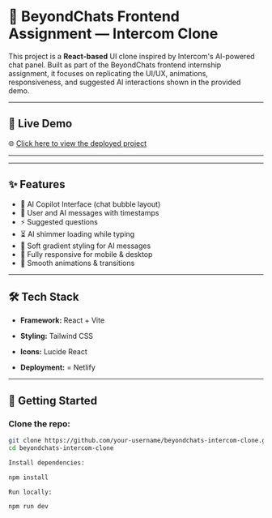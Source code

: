 # 💬 BeyondChats Frontend Assignment — Intercom Clone

This project is a **React-based** UI clone inspired by Intercom's AI-powered chat panel. Built as part of the BeyondChats frontend internship assignment, it focuses on replicating the UI/UX, animations, responsiveness, and suggested AI interactions shown in the provided demo.

---

## 🔗 Live Demo

🌐 [Click here to view the deployed project](https://your-deployed-link.com)

---

---

## ✨ Features

- 🧠 AI Copilot Interface (chat bubble layout)
- 💬 User and AI messages with timestamps
- ⚡ Suggested questions
- ⏳ AI shimmer loading while typing
- 🎨 Soft gradient styling for AI messages
- 📱 Fully responsive for mobile & desktop
- 💫 Smooth animations & transitions

---

## 🛠️ Tech Stack

- **Framework:** React + Vite
- **Styling:** Tailwind CSS
- **Icons:** Lucide React

- **Deployment:** = Netlify

---

## 🚀 Getting Started

### Clone the repo:

```bash
git clone https://github.com/your-username/beyondchats-intercom-clone.git
cd beyondchats-intercom-clone

Install dependencies:

npm install

Run locally:

npm run dev
```

